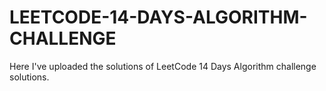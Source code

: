 # LEETCODE-14-DAYS-ALGORITHM-CHALLENGE
Here I've uploaded the solutions of LeetCode 14 Days Algorithm challenge solutions.
